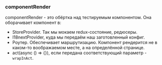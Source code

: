 ### componentRender

componentRender - это обёртка над тестируемым компонентом.
Она оборачивает компонент в:

-  StoreProvider. Так мы мокаем redux-состояние, редюсеры.
-  I18nextProvider, куда мы передаём наш заготовленный конфиг.
-  Роутер. Обеспечивает маршрутизацию. Компонент рендерится
   не в каком-то воображаемом месте, а на определённой странице.
-  act(async () => {}), если передана соответствующий параметр - `wrapInAct`.
